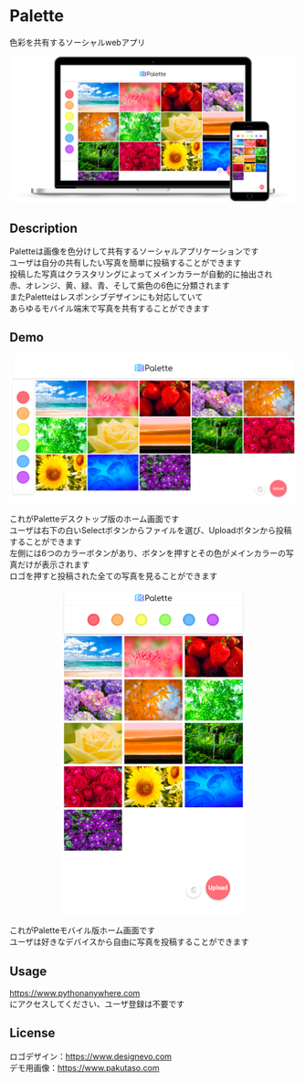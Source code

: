 # Palette  
色彩を共有するソーシャルwebアプリ
<div align = "center">
  <img src = "DEMO/mockup.png" width = 500 />
</div>

## Description
Paletteは画像を色分けして共有するソーシャルアプリケーションです  
ユーザは自分の共有したい写真を簡単に投稿することができます  
投稿した写真はクラスタリングによってメインカラーが自動的に抽出され  
赤、オレンジ、黄、緑、青、そして紫色の6色に分類されます  
またPaletteはレスポンシブデザインにも対応していて  
あらゆるモバイル端末で写真を共有することができます

## Demo
![Palette Desktop](DEMO/palette_desktop.png)

これがPaletteデスクトップ版のホーム画面です  
ユーザは右下の白いSelectボタンからファイルを選び、Uploadボタンから投稿することができます  
左側には6つのカラーボタンがあり、ボタンを押すとその色がメインカラーの写真だけが表示されます  
ロゴを押すと投稿された全ての写真を見ることができます  

<div align = "center">
  <img src = "DEMO/palette_mobile.png" width = 320/>
</div>

これがPaletteモバイル版ホーム画面です  
ユーザは好きなデバイスから自由に写真を投稿することができます

## Usage
<https://www.pythonanywhere.com>  
にアクセスしてください、ユーザ登録は不要です

## License
ロゴデザイン：<https://www.designevo.com>  
デモ用画像：<https://www.pakutaso.com>
